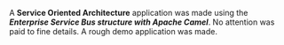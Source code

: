 A **Service Oriented Architecture** application was made using the _**Enterprise Service Bus structure with Apache Camel**_. No attention was paid to fine details. A rough demo application was made.